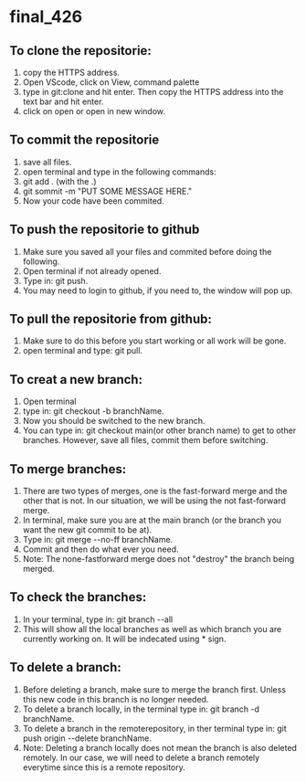 # final_426

## To clone the repositorie:
1. copy the HTTPS address.
2. Open VScode, click on View, command palette
3. type in git:clone and hit enter. Then copy the HTTPS address into the text bar and hit enter.
4. click on open or open in new window.

## To commit the repositorie 
1. save all files.
2. open terminal and type in the following commands:
3. git add . (with the .)
4. git sommit -m "PUT SOME MESSAGE HERE." 
5. Now your code have been commited.


## To push the repositorie to github
1. Make sure you saved all your files and commited before doing the following.
2. Open terminal if not already opened.
3. Type in: git push.
4. You may need to login to github, if you need to, the window will pop up.

## To pull the repositorie from github:
1. Make sure to do this before you start working or all work will be gone.
2. open terminal and type: git pull.

## To creat a new branch:
1. Open terminal
2. type in: git checkout -b branchName.
3. Now you should be switched to the new branch.
4. You can type in: git checkout main(or other branch name) to get to other branches. However, save all files, commit them before switching.

## To merge branches:
1. There are two types of merges, one is the fast-forward merge and the other that is not. In our situation, we will be using the not fast-forward merge.
2. In terminal, make sure you are at the main branch (or the branch you want the new git commit to be at).
3. Type in: git merge --no-ff branchName.
4. Commit and then do what ever you need.
5. Note: The none-fastforward merge does not "destroy" the branch being merged.

## To check the branches:
1. In your terminal, type in: git branch --all
2. This will show all the local branches as well as which branch you are currently working on. It will be indecated using * sign.

## To delete a branch:
1. Before deleting a branch, make sure to merge the branch first. Unless this new code in this branch is no longer needed.
2. To delete a branch locally, in the terminal type in: git branch -d branchName.
3. To delete a branch in the remoterepository, in ther terminal type in: git push origin --delete branchName.
4. Note: Deleting a branch locally does not mean the branch is also deleted remotely. In our case, we will need to delete a branch remotely everytime since this is a remote repository.

